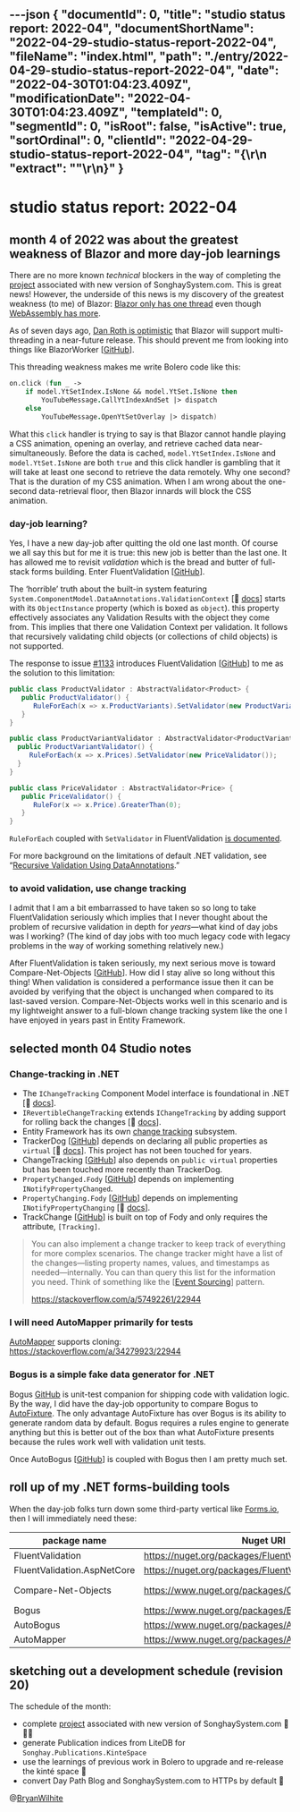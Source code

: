 ---json
{
  "documentId": 0,
  "title": "studio status report: 2022-04",
  "documentShortName": "2022-04-29-studio-status-report-2022-04",
  "fileName": "index.html",
  "path": "./entry/2022-04-29-studio-status-report-2022-04",
  "date": "2022-04-30T01:04:23.409Z",
  "modificationDate": "2022-04-30T01:04:23.409Z",
  "templateId": 0,
  "segmentId": 0,
  "isRoot": false,
  "isActive": true,
  "sortOrdinal": 0,
  "clientId": "2022-04-29-studio-status-report-2022-04",
  "tag": "{\r\n  \"extract\": \"\"\r\n}"
}
---

# studio status report: 2022-04

## month 4 of 2022 was about the greatest weakness of Blazor and more day-job learnings

There are no more known _technical_ blockers in the way of completing the  [project](https://github.com/BryanWilhite/songhay-dashboard/projects/1) associated with new version of SonghaySystem.com. This is great news! However, the underside of this news is my discovery of the greatest weakness (to me) of Blazor: [Blazor only has one thread](https://github.com/dotnet/aspnetcore/issues/14253#issuecomment-534118256) even though [WebAssembly has more](https://web.dev/webassembly-threads/).

As of seven days ago, [Dan Roth is optimistic](https://github.com/dotnet/aspnetcore/issues/17730#issuecomment-1106583704) that Blazor will support multi-threading in a near-future release. This should prevent me from looking into things like BlazorWorker [[GitHub](https://github.com/Tewr/BlazorWorker)].

This threading weakness makes me write Bolero code like this:

```fsharp
on.click (fun _ ->
    if model.YtSetIndex.IsNone && model.YtSet.IsNone then
        YouTubeMessage.CallYtIndexAndSet |> dispatch
    else
        YouTubeMessage.OpenYtSetOverlay |> dispatch)
```

What this `click` handler is trying to say is that Blazor cannot handle playing a CSS animation, opening an overlay, and retrieve cached data near-simultaneously. Before the data is cached, `model.YtSetIndex.IsNone` and `model.YtSet.IsNone` are both `true` and this click handler is gambling that it will take at least one second to retrieve the data remotely. Why one second? That is the duration of my CSS animation. When I am wrong about the one-second data-retrieval floor, then Blazor innards will block the CSS animation.

### day-job learning?

Yes, I have a new day-job after quitting the old one last month. Of course we all say this but for me it is true: this new job is better than the last one. It has allowed me to revisit _validation_ which is the bread and butter of full-stack forms building. Enter FluentValidation [[GitHub](https://github.com/FluentValidation/FluentValidation)].

The ‘horrible’ truth about the built-in system featuring `System.ComponentModel.DataAnnotations.ValidationContext` [📖 [docs](https://docs.microsoft.com/en-us/dotnet/api/system.componentmodel.dataannotations.validationcontext?view=net-6.0)] starts with its `ObjectInstance` property (which is boxed as `object`). this property effectively associates any Validation Results with the object they come from. This implies that there one Validation Context per validation. It follows that recursively validating child objects (or collections of child objects) is not supported.

The response to issue [#1133](https://github.com/FluentValidation/FluentValidation/issues/1133) introduces FluentValidation [[GitHub](https://github.com/FluentValidation/FluentValidation)] to me as the solution to this limitation:

```csharp
public class ProductValidator : AbstractValidator<Product> {
   public ProductValidator() {
      RuleForEach(x => x.ProductVariants).SetValidator(new ProductVariantValidator());
   }
}

public class ProductVariantValidator : AbstractValidator<ProductVariant> {
  public ProductVariantValidator() {
     RuleForEach(x => x.Prices).SetValidator(new PriceValidator());
  }
}

public class PriceValidator : AbstractValidator<Price> {
   public PriceValidator() {
      RuleFor(x => x.Price).GreaterThan(0);
   }
}
```

`RuleForEach` coupled with `SetValidator` in FluentValidation [is documented](https://docs.fluentvalidation.net/en/latest/collections.html#collections-of-complex-types).

For more background on the limitations of default .NET validation, see “[Recursive Validation Using DataAnnotations](http://www.technofattie.com/2011/10/05/recursive-validation-using-dataannotations.html).”

### to avoid validation, use change tracking

I admit that I am a bit embarrassed to have taken so so long to take FluentValidation seriously which implies that I never thought about the problem of recursive validation in depth for _years_—what kind of day jobs was I working? (The kind of day jobs with too much legacy code with legacy problems in the way of working something relatively new.)

After FluentValidation is taken seriously, my next serious move is toward Compare-Net-Objects [[GitHub](https://github.com/GregFinzer/Compare-Net-Objects)]. How did I stay alive so long without this thing! When validation is considered a performance issue then it can be avoided by verifying that the object is unchanged when compared to its last-saved version. Compare-Net-Objects works well in this scenario and is my lightweight answer to a full-blown change tracking system like the one I have enjoyed in years past in Entity Framework.

## selected month 04 Studio notes

### Change-tracking in .NET

- The `IChangeTracking` Component Model interface is foundational in .NET [📖 [docs](https://docs.microsoft.com/en-us/dotnet/api/system.componentmodel.ichangetracking?view=net-6.0)].
- `IRevertibleChangeTracking` extends `IChangeTracking` by adding support for rolling back the changes [📖 [docs](https://docs.microsoft.com/en-us/dotnet/api/system.componentmodel.irevertiblechangetracking?view=net-6.0)].
- Entity Framework has its own [change tracking](https://docs.microsoft.com/en-us/ef/core/change-tracking/) subsystem.
- TrackerDog [[GitHub](https://github.com/mfidemraizer/trackerdog)] depends on declaring all public properties as `virtual` [📖 [docs](http://mfidemraizer.github.io/trackerdog/html/52e40f26-3dfe-47e0-adf1-09233e98f42e.htm#objects2trackable)]. This project has not been touched for years.
- ChangeTracking [[GitHub](https://github.com/joelweiss/ChangeTracking)] also depends on `public virtual` properties but has been touched more recently than TrackerDog.
- `PropertyChanged.Fody` [[GitHub](https://github.com/Fody/PropertyChanged)] depends on implementing `INotifyPropertyChanged`.
- `PropertyChanging.Fody` [[GitHub](https://github.com/Fody/PropertyChanging)] depends on implementing `INotifyPropertyChanging` [📖 [docs](https://docs.microsoft.com/en-us/dotnet/api/system.componentmodel.inotifypropertychanging?redirectedfrom=MSDN&view=net-6.0)].
- TrackChange [[GitHub](https://github.com/jrt324/TrackChange)] is built on top of Fody and only requires the attribute, `[Tracking]`.

>You can also implement a change tracker to keep track of everything for more complex scenarios. The change tracker might have a list of the changes—listing property names, values, and timestamps as needed—internally. You can than query this list for the information you need. Think of something like the [[Event Sourcing](https://martinfowler.com/eaaDev/EventSourcing.html)] pattern.
>
><https://stackoverflow.com/a/57492261/22944>

### I will need AutoMapper primarily for tests

[AutoMapper](https://docs.automapper.org/en/latest/index.html) supports cloning: <https://stackoverflow.com/a/34279923/22944>

### Bogus is a simple fake data generator for .NET

Bogus [GitHub](https://github.com/bchavez/Bogus) is unit-test companion for shipping code with validation logic. By the way, I did have the day-job opportunity to compare Bogus to [AutoFixture](https://autofixture.github.io/). The only advantage AutoFixture has over Bogus is its ability to generate random data by default. Bogus requires a rules engine to generate anything but this is better out of the box than what AutoFixture presents because the rules work well with validation unit tests.

Once AutoBogus [[GitHub](https://github.com/nickdodd79/AutoBogus)] is coupled with Bogus then I am pretty much set.

## roll up of my .NET forms-building tools

When the day-job folks turn down some third-party vertical like [Forms.io](https://forms.io/), then I will immediately need these:

| package name | Nuget URI | GitHub URI
|- |- |-
| FluentValidation | <https://nuget.org/packages/FluentValidation> | <https://github.com/FluentValidation/FluentValidation> |
| FluentValidation.AspNetCore | <https://nuget.org/packages/FluentValidation.AspNetCore> | <https://github.com/FluentValidation/FluentValidation> |
| Compare-Net-Objects | <https://www.nuget.org/packages/CompareNETObjects> | <https://github.com/GregFinzer/Compare-Net-Objects> |
| Bogus | <https://www.nuget.org/packages/Bogus/> | <https://github.com/bchavez/Bogus> |
| AutoBogus | <https://www.nuget.org/packages/AutoBogus/> | <https://github.com/nickdodd79/AutoBogus> |
| AutoMapper | <https://www.nuget.org/packages/AutoMapper/> | <https://github.com/AutoMapper/AutoMapper> |

## sketching out a development schedule (revision 20)

The schedule of the month:

- complete [project](https://github.com/BryanWilhite/songhay-dashboard/projects/1) associated with new version of SonghaySystem.com 📜🚜🔨
- generate Publication indices from LiteDB for `Songhay.Publications.KinteSpace`
- use the learnings of previous work in Bolero to upgrade and re-release the kinté space 🚀
- convert Day Path Blog and SonghaySystem.com to HTTPs by default 🔐

@[BryanWilhite](https://twitter.com/BryanWilhite)
